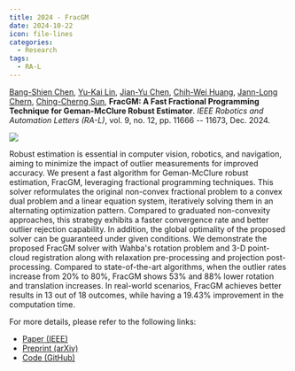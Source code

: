 ```yaml
---
title: 2024 - FracGM
date: 2024-10-22
icon: file-lines
categories:
  - Research
tags:
  - RA-L
---
```


[Bang-Shien Chen](https://dgbshien.com/),
[Yu-Kai Lin](/),
[Jian-Yu Chen](https://github.com/Jian-yu-chen),
[Chih-Wei Huang](https://sites.google.com/ce.ncu.edu.tw/cwhuang/),
[Jann-Long Chern](https://math.ntnu.edu.tw/~chern/),
[Ching-Cherng Sun](https://www.dop.ncu.edu.tw/en/Faculty/faculty_more/9),
**FracGM: A Fast Fractional Programming Technique for Geman-McClure Robust Estimator**.
_IEEE Robotics and Automation Letters (RA-L)_, vol. 9, no. 12, pp. 11666 -- 11673, Dec. 2024.

![](/assets/images/projects/FracGM-Banner.gif)

Robust estimation is essential in computer vision, robotics, and navigation,
aiming to minimize the impact of outlier measurements for improved accuracy. We
present a fast algorithm for Geman-McClure robust estimation, FracGM, leveraging
fractional programming techniques. This solver reformulates the original
non-convex fractional problem to a convex dual problem and a linear equation
system, iteratively solving them in an alternating optimization pattern.
Compared to graduated non-convexity approaches, this strategy exhibits a faster
convergence rate and better outlier rejection capability. In addition, the
global optimality of the proposed solver can be guaranteed under given
conditions. We demonstrate the proposed FracGM solver with Wahba's rotation
problem and 3-D point-cloud registration along with relaxation pre-processing
and projection post-processing. Compared to state-of-the-art algorithms, when
the outlier rates increase from 20% to 80%, FracGM shows 53% and 88% lower
rotation and translation increases. In real-world scenarios, FracGM achieves
better results in 13 out of 18 outcomes, while having a 19.43% improvement in
the computation time.

For more details, please refer to the following links:

- [<FontIcon icon="fa-solid fa-file-lines" /> Paper (IEEE)](https://doi.org/10.1109/LRA.2024.3495372)
- [<FontIcon icon="fa-solid fa-file-lines" /> Preprint (arXiv)](https://arxiv.org/pdf/2409.13978)
- [<FontIcon icon="fa-solid fa-code" /> Code (GitHub)](https://github.com/StephLin/FracGM)
